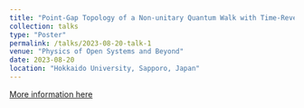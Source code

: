 ```yaml
---
title: "Point-Gap Topology of a Non-unitary Quantum Walk with Time-Reversal Symmetry."
collection: talks
type: "Poster"
permalink: /talks/2023-08-20-talk-1
venue: "Physics of Open Systems and Beyond"
date: 2023-08-20
location: "Hokkaido University, Sapporo, Japan"
---
```


[More information here](https://sites.google.com/view/pos-byd/home?authuser=0)
